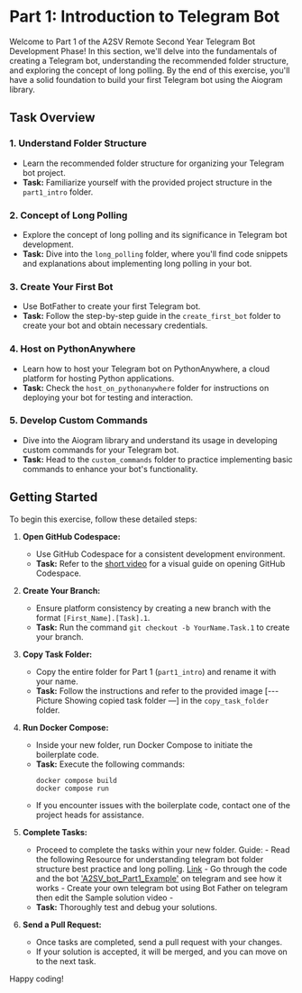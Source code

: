 # Part 1: Introduction to Telegram Bot

Welcome to Part 1 of the A2SV Remote Second Year Telegram Bot Development Phase! In this section, we'll delve into the fundamentals of creating a Telegram bot, understanding the recommended folder structure, and exploring the concept of long polling. By the end of this exercise, you'll have a solid foundation to build your first Telegram bot using the Aiogram library.

## Task Overview

### 1. Understand Folder Structure
   - Learn the recommended folder structure for organizing your Telegram bot project.
   - **Task:** Familiarize yourself with the provided project structure in the `part1_intro` folder.

### 2. Concept of Long Polling
   - Explore the concept of long polling and its significance in Telegram bot development.
   - **Task:** Dive into the `long_polling` folder, where you'll find code snippets and explanations about implementing long polling in your bot.

### 3. Create Your First Bot
   - Use BotFather to create your first Telegram bot.
   - **Task:** Follow the step-by-step guide in the `create_first_bot` folder to create your bot and obtain necessary credentials.

### 4. Host on PythonAnywhere
   - Learn how to host your Telegram bot on PythonAnywhere, a cloud platform for hosting Python applications.
   - **Task:** Check the `host_on_pythonanywhere` folder for instructions on deploying your bot for testing and interaction.

### 5. Develop Custom Commands
   - Dive into the Aiogram library and understand its usage in developing custom commands for your Telegram bot.
   - **Task:** Head to the `custom_commands` folder to practice implementing basic commands to enhance your bot's functionality.

## Getting Started

To begin this exercise, follow these detailed steps:

1. **Open GitHub Codespace:**
   - Use GitHub Codespace for a consistent development environment.
   - **Task:** Refer to the [short video](#) for a visual guide on opening GitHub Codespace.

2. **Create Your Branch:**
   - Ensure platform consistency by creating a new branch with the format `[First_Name].[Task].1`.
   - **Task:** Run the command `git checkout -b YourName.Task.1` to create your branch.

3. **Copy Task Folder:**
   - Copy the entire folder for Part 1 (`part1_intro`) and rename it with your name.
   - **Task:** Follow the instructions and refer to the provided image [--- Picture Showing copied task folder —] in the `copy_task_folder` folder.

4. **Run Docker Compose:**
   - Inside your new folder, run Docker Compose to initiate the boilerplate code.
   - **Task:** Execute the following commands:
     ```
     docker compose build
     docker compose run
     ```
   - If you encounter issues with the boilerplate code, contact one of the project heads for assistance.

5. **Complete Tasks:**
   - Proceed to complete the tasks within your new folder.
        Guide:
             - Read the following Resource for understanding telegram bot folder structure best practice and long polling. [Link]()
             - Go through the code and the bot ['A2SV_bot_Part1_Example']() on telegram and see how it works
             - Create your own telegram bot using Bot Father on telegram then edit the 
                     Sample solution video
             -
   - **Task:** Thoroughly test and debug your solutions.

6. **Send a Pull Request:**
   - Once tasks are completed, send a pull request with your changes.
   - If your solution is accepted, it will be merged, and you can move on to the next task.

Happy coding!
